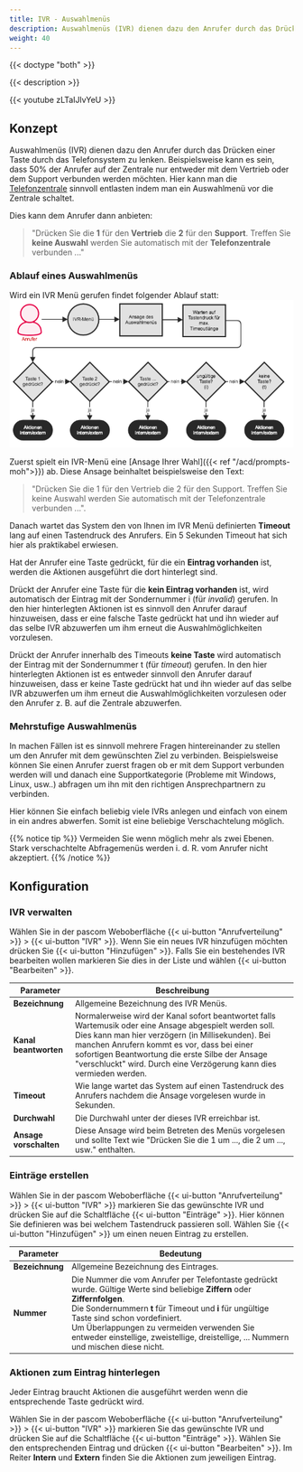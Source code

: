 ```yaml
---
title: IVR - Auswahlmenüs
description: Auswahlmenüs (IVR) dienen dazu den Anrufer durch das Drücken einer Taste durch das Telefonsystem zu lenken.
weight: 40
---
```


{{< doctype "both" >}}
 
{{< description >}}

{{< youtube zLTaIJlvYeU >}}

## Konzept

Auswahlmenüs (IVR) dienen dazu den Anrufer durch das Drücken einer Taste durch das Telefonsystem zu lenken. Beispielsweise kann es sein, dass 50% der Anrufer auf der Zentrale nur entweder mit dem Vertrieb oder dem Support verbunden werden möchten. Hier kann man die [Telefonzentrale](https://www.pascom.net/de/voip-telefonanlage "Telefonzentrale") sinnvoll entlasten indem man ein Auswahlmenü vor die Zentrale schaltet.

Dies kann dem Anrufer dann anbieten:

> "Drücken Sie die **1** für den **Vertrieb** die **2** für den **Support**. Treffen Sie **keine Auswahl** werden Sie automatisch mit der **Telefonzentrale** verbunden ..."

### Ablauf eines Auswahlmenüs

Wird ein IVR Menü gerufen findet folgender Ablauf statt:
![IVR-Ablauf](ivr-flow.de.png)

Zuerst spielt ein IVR-Menü eine [Ansage Ihrer Wahl]({{< ref "/acd/prompts-moh">}}) ab. Diese Ansage beinhaltet beispielsweise den Text:

> "Drücken Sie die 1 für den Vertrieb die 2 für den Support. Treffen Sie keine Auswahl werden Sie automatisch mit der Telefonzentrale verbunden ...".

Danach wartet das System den von Ihnen im IVR Menü definierten **Timeout** lang auf einen Tastendruck des Anrufers. Ein 5 Sekunden Timeout hat sich hier als praktikabel erwiesen.

Hat der Anrufer eine Taste gedrückt, für die ein **Eintrag vorhanden** ist, werden die Aktionen ausgeführt die dort hinterlegt sind.

Drückt der Anrufer eine Taste für die **kein Eintrag vorhanden** ist, wird automatisch der Eintrag mit der Sondernummer i (für *invalid*) gerufen. In den hier hinterlegten Aktionen ist es sinnvoll den Anrufer darauf hinzuweisen, dass er eine falsche Taste gedrückt hat und ihn wieder auf das selbe IVR abzuwerfen um ihm erneut die Auswahlmöglichkeiten vorzulesen.

Drückt der Anrufer innerhalb des Timeouts **keine Taste** wird automatisch der Eintrag mit der Sondernummer t (für *timeout*) gerufen. In den hier hinterlegten Aktionen ist es entweder sinnvoll den Anrufer darauf hinzuweisen, dass er keine Taste gedrückt hat und ihn wieder auf das selbe IVR abzuwerfen um ihm erneut die Auswahlmöglichkeiten vorzulesen oder den Anrufer z. B. auf die Zentrale abzuwerfen.

### Mehrstufige Auswahlmenüs

In machen Fällen ist es sinnvoll mehrere Fragen hintereinander zu stellen um den Anrufer mit dem gewünschten Ziel zu verbinden. Beispielsweise können Sie einen Anrufer zuerst fragen ob er mit dem Support verbunden werden will und danach eine Supportkategorie (Probleme mit Windows, Linux, usw..) abfragen um ihn mit den richtigen Ansprechpartnern zu verbinden.

Hier können Sie einfach beliebig viele IVRs anlegen und einfach von einem in ein andres abwerfen. Somit ist eine beliebige Verschachtelung möglich.

{{% notice tip %}}
Vermeiden Sie wenn möglich mehr als zwei Ebenen. Stark verschachtelte Abfragemenüs werden i. d. R. vom Anrufer nicht akzeptiert.
{{% /notice %}}

## Konfiguration
### IVR verwalten

Wählen Sie in der pascom Weboberfläche {{< ui-button "Anrufverteilung" >}} > {{< ui-button "IVR" >}}. Wenn Sie ein neues IVR hinzufügen möchten drücken Sie {{< ui-button "Hinzufügen" >}}. Falls Sie ein bestehendes IVR bearbeiten wollen markieren Sie dies in der Liste und wählen {{< ui-button "Bearbeiten" >}}.

|Parameter|Beschreibung|
|---|---|
|**Bezeichnung**|Allgemeine Bezeichnung des IVR Menüs.
|**Kanal beantworten**|Normalerweise wird der Kanal sofort beantwortet falls Wartemusik oder eine Ansage abgespielt werden soll. Dies kann man hier verzögern (in Millisekunden). Bei manchen Anrufern kommt es vor, dass bei einer sofortigen Beantwortung die erste Silbe der Ansage "verschluckt" wird. Durch eine Verzögerung kann dies vermieden werden.|
|**Timeout**|Wie lange wartet das System auf einen Tastendruck des Anrufers nachdem die Ansage vorgelesen wurde in Sekunden.
|**Durchwahl**|Die Durchwahl unter der dieses IVR erreichbar ist.|
|**Ansage vorschalten**|Diese Ansage wird beim Betreten des Menüs vorgelesen und sollte Text wie "Drücken Sie die 1 um ..., die 2 um ..., usw." enthalten.|

### Einträge erstellen

Wählen Sie in der pascom Weboberfläche {{< ui-button "Anrufverteilung" >}} > {{< ui-button "IVR" >}} markieren Sie das gewünschte IVR und drücken Sie auf die Schaltfläche {{< ui-button "Einträge" >}}. Hier können Sie definieren was bei welchem Tastendruck passieren soll. Wählen Sie {{< ui-button "Hinzufügen" >}} um einen neuen Eintrag zu erstellen.

|Parameter|Bedeutung|
|---|---|
|**Bezeichnung**|Allgemeine Bezeichnung des Eintrages.|
|**Nummer**| Die Nummer die vom Anrufer per Telefontaste gedrückt wurde. Gültige Werte sind beliebige **Ziffern** oder **Ziffernfolgen**. <br/>Die Sondernummern **t** für Timeout und **i** für ungültige Taste sind schon vordefiniert.<br/> Um Überlappungen zu vermeiden verwenden Sie entweder einstellige, zweistellige, dreistellige, ... Nummern und mischen diese nicht.|

### Aktionen zum Eintrag hinterlegen

Jeder Eintrag braucht Aktionen die ausgeführt werden wenn die entsprechende Taste gedrückt wird.

Wählen Sie in der pascom Weboberfläche {{< ui-button "Anrufverteilung" >}} > {{< ui-button "IVR" >}} markieren Sie das gewünschte IVR und drücken Sie auf die Schaltfläche {{< ui-button "Einträge" >}}. Wählen Sie den entsprechenden Eintrag und drücken {{< ui-button "Bearbeiten" >}}. Im Reiter **Intern** und **Extern** finden Sie die Aktionen zum jeweiligen Eintrag.
